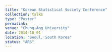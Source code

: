 ```yaml
---
title: "Korean Statistical Society Conference"
collection: talks
type: "Poster"
permalink: 
venue: "Chung-Ang University"
date: 2014-10-01
location: "Seoul, South Korea"
status: "ARS"
---
```

